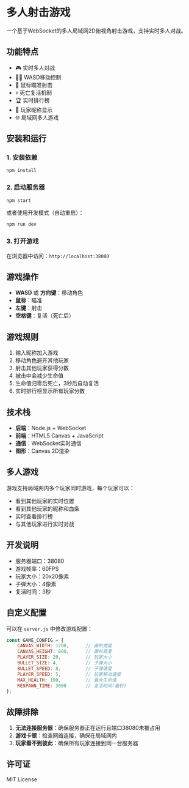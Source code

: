 # 多人射击游戏

一个基于WebSocket的多人局域网2D俯视角射击游戏，支持实时多人对战。

## 功能特点

- 🎮 实时多人对战
- 🏃‍♂️ WASD移动控制
- 🎯 鼠标瞄准射击
- 💀 死亡复活机制
- 🏆 实时排行榜
- 💬 玩家昵称显示
- 🌐 局域网多人游戏

## 安装和运行

### 1. 安装依赖

```bash
npm install
```

### 2. 启动服务器

```bash
npm start
```

或者使用开发模式（自动重启）：

```bash
npm run dev
```

### 3. 打开游戏

在浏览器中访问：`http://localhost:38080`

## 游戏操作

- **WASD** 或 **方向键**：移动角色
- **鼠标**：瞄准
- **左键**：射击
- **空格键**：复活（死亡后）

## 游戏规则

1. 输入昵称加入游戏
2. 移动角色避开其他玩家
3. 射击其他玩家获得分数
4. 被击中会减少生命值
5. 生命值归零后死亡，3秒后自动复活
6. 实时排行榜显示所有玩家分数

## 技术栈

- **后端**：Node.js + WebSocket
- **前端**：HTML5 Canvas + JavaScript
- **通信**：WebSocket实时通信
- **图形**：Canvas 2D渲染

## 多人游戏

游戏支持局域网内多个玩家同时游戏，每个玩家可以：

- 看到其他玩家的实时位置
- 看到其他玩家的昵称和血条
- 实时查看排行榜
- 与其他玩家进行实时对战

## 开发说明

- 服务器端口：38080
- 游戏帧率：60FPS
- 玩家大小：20x20像素
- 子弹大小：4像素
- 复活时间：3秒

## 自定义配置

可以在 `server.js` 中修改游戏配置：

```javascript
const GAME_CONFIG = {
    CANVAS_WIDTH: 1200,      // 画布宽度
    CANVAS_HEIGHT: 800,      // 画布高度
    PLAYER_SIZE: 20,         // 玩家大小
    BULLET_SIZE: 4,          // 子弹大小
    BULLET_SPEED: 8,         // 子弹速度
    PLAYER_SPEED: 5,         // 玩家移动速度
    MAX_HEALTH: 100,         // 最大生命值
    RESPAWN_TIME: 3000       // 复活时间(毫秒)
};
```

## 故障排除

1. **无法连接服务器**：确保服务器正在运行且端口38080未被占用
2. **游戏卡顿**：检查网络连接，确保在局域网内
3. **玩家看不到彼此**：确保所有玩家连接到同一台服务器

## 许可证

MIT License
